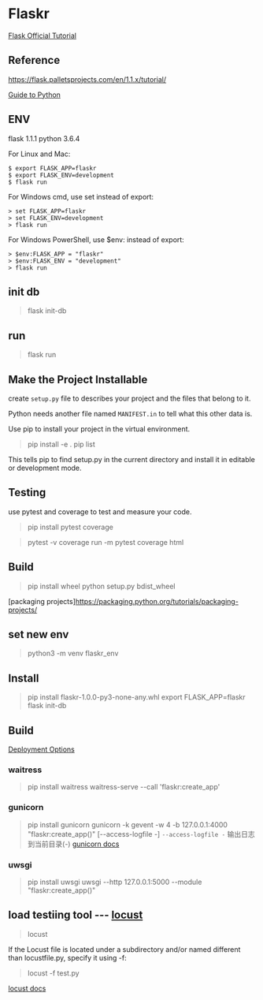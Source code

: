 # Flaskr
[Flask Official Tutorial](https://flask.palletsprojects.com/en/1.1.x/tutorial/)
## Reference
https://flask.palletsprojects.com/en/1.1.x/tutorial/

[Guide to Python](https://pythonguidecn.readthedocs.io/zh/latest/index.html)

## ENV
flask 1.1.1
python 3.6.4

For Linux and Mac:
```
$ export FLASK_APP=flaskr
$ export FLASK_ENV=development
$ flask run
```
For Windows cmd, use set instead of export:
```
> set FLASK_APP=flaskr
> set FLASK_ENV=development
> flask run
```

For Windows PowerShell, use $env: instead of export:
```
> $env:FLASK_APP = "flaskr"
> $env:FLASK_ENV = "development"
> flask run
```

## init db
> flask init-db

## run
> flask run

## Make the Project Installable
create `setup.py` file to describes your project and the files that belong to it.

Python needs another file named `MANIFEST.in` to tell what this other data is.

Use pip to install your project in the virtual environment.

> pip install -e .
> pip list

This tells pip to find setup.py in the current directory and install it in editable or development mode.

## Testing
use pytest and coverage to test and measure your code.
> pip install pytest coverage

> pytest -v
> coverage run -m pytest
> coverage html

## Build
> pip install wheel
> python setup.py bdist_wheel

[packaging projects]https://packaging.python.org/tutorials/packaging-projects/

## set new env
> python3 -m venv flaskr_env

## Install
> pip install flaskr-1.0.0-py3-none-any.whl
> export FLASK_APP=flaskr
> flask init-db

## Build
[Deployment Options](https://flask.palletsprojects.com/en/1.1.x/deploying/)

### waitress
> pip install waitress
> waitress-serve --call 'flaskr:create_app'

### gunicorn
> pip install gunicorn
> gunicorn -k gevent -w 4 -b 127.0.0.1:4000 "flaskr:create_app()" [--access-logfile -]
`--access-logfile -` 输出日志到当前目录(-)
[gunicorn docs](https://docs.gunicorn.org/en/stable)

### uwsgi
> pip install uwsgi
> uwsgi --http 127.0.0.1:5000 --module "flaskr:create_app()"

## load testiing tool --- [locust](https://locust.io/)
> locust

If the Locust file is located under a subdirectory and/or named different than locustfile.py, specify it using -f:
> locust -f test.py

[locust docs](https://docs.locust.io/en/latest/quickstart.html)
